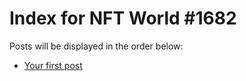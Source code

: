 # Index for NFT World #1682
Posts will be displayed in the order below:

- [Your first post](./001-first.md)


